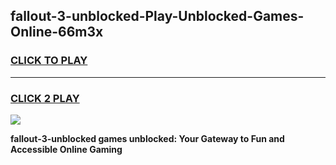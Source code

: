 
## fallout-3-unblocked-Play-Unblocked-Games-Online-66m3x
<h3>
<a href="https://premium76.site?title=fallout-3-unblocked&ref=25A">CLICK TO PLAY</a></h3>
<hr>

<h3>
<a href="https://premium76.site?title=fallout-3-unblocked&ref=25A">CLICK 2 PLAY</a>
  
</h3>

<a href="https://premium76.site?title=fallout-3-unblocked&ref=25A"><img src="https://clearcache.store/games.png"></a>


**fallout-3-unblocked games unblocked: Your Gateway to Fun and Accessible Online Gaming**
